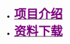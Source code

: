 -   [<span style="font-size: 2.0em; font-weight: bold; color: purple;">项目介绍</span>](README.md)
-   [<span style="font-size: 2.0em; font-weight: bold; color: purple;">资料下载</span>](docs/作业及实验报告/README.md)